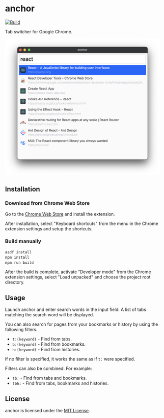 # anchor

[![Build](https://github.com/questbeat/anchor/actions/workflows/build.yaml/badge.svg)](https://github.com/questbeat/anchor/actions/workflows/build.yaml)

Tab switcher for Google Chrome.

![](screenshot.png)


## Installation

### Download from Chrome Web Store

Go to the [Chrome Web Store](https://chrome.google.com/webstore/detail/anchor/hgnlmkibblofcjgcljofkcdofkplhlgb) and install the extension.

After installation, select "Keyboard shortcuts" from the menu in the Chrome extension settings and setup the shortcuts.


### Build manually

```sh
asdf install
npm install
npm run build
```

After the build is complete, activate "Developer mode" from the Chrome extension settings, select "Load unpacked" and choose the project root directory.


## Usage

Launch anchor and enter search words in the input field. A list of tabs matching the search word will be displayed.

You can also search for pages from your bookmarks or history by using the following filters.

* `t:(keyword)` - Find from tabs.
* `b:(keyword)` - Find from bookmarks.
* `h:(keyword)` - Find from histories.

If no filter is specified, it works the same as if `t:` were specified.

Filters can also be combined. For example:

* `tb:`  - Find from tabs and bookmarks.
* `tbh:` - Find from tabs, bookmarks and histories.


## License

anchor is licensed under the [MIT License](LICENSE).
